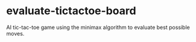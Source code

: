 # evaluate-tictactoe-board
AI tic-tac-toe game using the minimax algorithm to evaluate best possible moves. 



